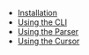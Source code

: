 -   [Installation](./installation.md)
-   [Using the CLI](./using-the-cli.md)
-   [Using the Parser](./using-the-parser.md)
-   [Using the Cursor](./using-the-cursor.md)
